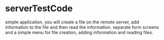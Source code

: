 # serverTestCode

simple application, you will create a file on the remote server, add information to the file and then
read the information.
separate form screens and a simple menu for file creation, adding
information and reading files.
